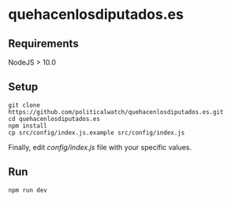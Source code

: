 quehacenlosdiputados.es
=============

## Requirements

NodeJS > 10.0

## Setup

```
git clone https://github.com/politicalwatch/quehacenlosdiputados.es.git
cd quehacenlosdiputados.es
npm install
cp src/config/index.js.example src/config/index.js
`````

Finally, edit *config/index.js* file with your specific values.


## Run

`````
npm run dev
`````````
